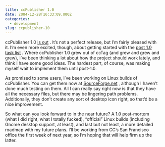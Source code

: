 ```yaml
---
title: ccPublisher 1.0
date: 2004-12-28T10:33:09.000Z
categories:
  - development
slug: ccpublisher-10
---
```

ccPublisher 1.0 [is out][1] . It’s not a perfect release, but I’m fairly pleased with it. I’m even more excited, though, about getting started with the [post 1.0 task list][2] . Where ccPublisher 1.0 grew out of ccTag (and grew and grew and grew), I’ve been thinking a lot about how the project should work lately, and think I have some good ideas. The hardest part, of course, was making myself wait to implement them until post-1.0.

As promised to some users, I’ve been working on Linux builds of ccPublisher. You can get them now at [SourceForge.net][3] , although I haven’t done much testing on them. All I can really say right now is that they have all the necessary files, but there may be lingering path problems. Additionally, they don’t create any sort of desktop icon right, so that’d be a nice improvement.

So what can you look forward to in the near future? A 1.0 post-mortem (what I did right, what I totally fucked), “official” Linux builds (including Gnome desktop support, at least), and last but not least, a more detailed roadmap with my future plans. I’ll be working from <span class="caps">CC</span>’s San Francisco office the first week of next year, so I’m hoping that will help firm up the latter.



 [1]: http://creativecommons.org/weblog/entry/5193
 [2]: http://wiki.creativecommons.org/wiki/CcPublisherRoadmap
 [3]: http://sourceforge.net/projects/cctools
